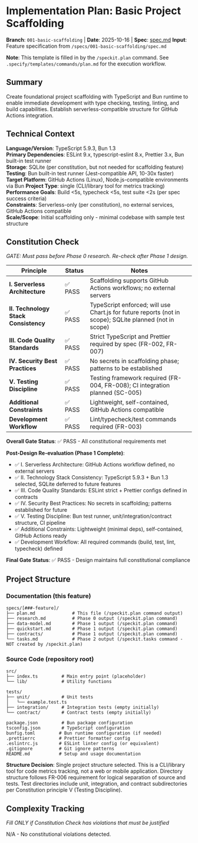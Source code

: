 # Implementation Plan: Basic Project Scaffolding

**Branch**: `001-basic-scaffolding` | **Date**: 2025-10-16 | **Spec**: [spec.md](./spec.md)
**Input**: Feature specification from `/specs/001-basic-scaffolding/spec.md`

**Note**: This template is filled in by the `/speckit.plan` command. See `.specify/templates/commands/plan.md` for the execution workflow.

## Summary

Create foundational project scaffolding with TypeScript and Bun runtime to enable immediate development with type checking, testing, linting, and build capabilities. Establish serverless-compatible structure for GitHub Actions integration.

## Technical Context

**Language/Version**: TypeScript 5.9.3, Bun 1.3  
**Primary Dependencies**: ESLint 9.x, typescript-eslint 8.x, Prettier 3.x, Bun built-in test runner  
**Storage**: SQLite (per constitution, but not needed for scaffolding feature)  
**Testing**: Bun built-in test runner (Jest-compatible API, 10-30x faster)  
**Target Platform**: GitHub Actions (Linux), Node.js-compatible environments via Bun
**Project Type**: single (CLI/library tool for metrics tracking)  
**Performance Goals**: Build <5s, typecheck <5s, test suite <2s (per spec success criteria)  
**Constraints**: Serverless-only (per constitution), no external services, GitHub Actions compatible  
**Scale/Scope**: Initial scaffolding only - minimal codebase with sample test structure

## Constitution Check

*GATE: Must pass before Phase 0 research. Re-check after Phase 1 design.*

| Principle | Status | Notes |
|-----------|--------|-------|
| **I. Serverless Architecture** | ✅ PASS | Scaffolding supports GitHub Actions workflows; no external servers |
| **II. Technology Stack Consistency** | ✅ PASS | TypeScript enforced; will use Chart.js for future reports (not in scope); SQLite planned (not in scope) |
| **III. Code Quality Standards** | ✅ PASS | Strict TypeScript and Prettier required by spec (FR-002, FR-007) |
| **IV. Security Best Practices** | ✅ PASS | No secrets in scaffolding phase; patterns to be established |
| **V. Testing Discipline** | ✅ PASS | Testing framework required (FR-004, FR-008); CI integration planned (SC-005) |
| **Additional Constraints** | ✅ PASS | Lightweight, self-contained, GitHub Actions compatible |
| **Development Workflow** | ✅ PASS | Lint/typecheck/test commands required (FR-003) |

**Overall Gate Status**: ✅ PASS - All constitutional requirements met

**Post-Design Re-evaluation (Phase 1 Complete)**:
- ✅ I. Serverless Architecture: GitHub Actions workflow defined, no external servers
- ✅ II. Technology Stack Consistency: TypeScript 5.9.3 + Bun 1.3 selected, SQLite deferred to future features
- ✅ III. Code Quality Standards: ESLint strict + Prettier configs defined in contracts
- ✅ IV. Security Best Practices: No secrets in scaffolding; patterns established for future
- ✅ V. Testing Discipline: Bun test runner, unit/integration/contract structure, CI pipeline
- ✅ Additional Constraints: Lightweight (minimal deps), self-contained, GitHub Actions ready
- ✅ Development Workflow: All required commands (build, test, lint, typecheck) defined

**Final Gate Status**: ✅ PASS - Design maintains full constitutional compliance

## Project Structure

### Documentation (this feature)

```
specs/[###-feature]/
├── plan.md              # This file (/speckit.plan command output)
├── research.md          # Phase 0 output (/speckit.plan command)
├── data-model.md        # Phase 1 output (/speckit.plan command)
├── quickstart.md        # Phase 1 output (/speckit.plan command)
├── contracts/           # Phase 1 output (/speckit.plan command)
└── tasks.md             # Phase 2 output (/speckit.tasks command - NOT created by /speckit.plan)
```

### Source Code (repository root)

```
src/
├── index.ts         # Main entry point (placeholder)
└── lib/             # Utility functions

tests/
├── unit/            # Unit tests
│   └── example.test.ts
├── integration/     # Integration tests (empty initially)
└── contract/        # Contract tests (empty initially)

package.json         # Bun package configuration
tsconfig.json        # TypeScript configuration
bunfig.toml         # Bun runtime configuration (if needed)
.prettierrc         # Prettier formatter config
.eslintrc.js        # ESLint linter config (or equivalent)
.gitignore          # Git ignore patterns
README.md           # Setup and usage documentation
```

**Structure Decision**: Single project structure selected. This is a CLI/library tool for code metrics tracking, not a web or mobile application. Directory structure follows FR-006 requirement for logical separation of source and tests. Test directories include unit, integration, and contract subdirectories per Constitution principle V (Testing Discipline).

## Complexity Tracking

*Fill ONLY if Constitution Check has violations that must be justified*

N/A - No constitutional violations detected.

